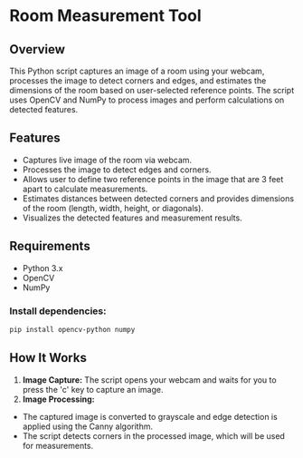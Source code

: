 # Room Measurement Tool

## Overview
This Python script captures an image of a room using your webcam, processes the image to detect corners and edges, and estimates the dimensions of the room based on user-selected reference points. The script uses OpenCV and NumPy to process images and perform calculations on detected features.

## Features
- Captures live image of the room via webcam.
- Processes the image to detect edges and corners.
- Allows user to define two reference points in the image that are 3 feet apart to calculate measurements.
- Estimates distances between detected corners and provides dimensions of the room (length, width, height, or diagonals).
- Visualizes the detected features and measurement results.

## Requirements
* Python 3.x
* OpenCV
* NumPy
  
### Install dependencies:
```bash
pip install opencv-python numpy
```

## How It Works
1. **Image Capture:** The script opens your webcam and waits for you to press the 'c' key to capture an image.
2. **Image Processing:**
- The captured image is converted to grayscale and edge detection is applied using the Canny algorithm.
- The script detects corners in the processed image, which will be used for measurements.

